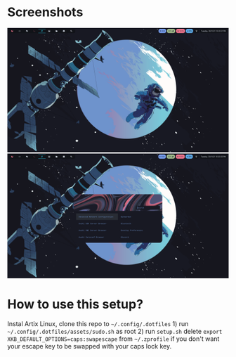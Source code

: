 # Screenshots
![rice1](https://raw.githubusercontent.com/Shinyzenith/.dotfiles/master/assets/1.png)
![rice2](https://raw.githubusercontent.com/Shinyzenith/.dotfiles/master/assets/2.png)

# How to use this setup?
Instal Artix Linux, clone this repo to `~/.config/.dotfiles` 1) run `~/.config/.dotfiles/assets/sudo.sh` as root 2) run `setup.sh`
delete `export XKB_DEFAULT_OPTIONS=caps:swapescape` from `~/.zprofile` if you don't want your escape key to be swapped with your caps lock key.
